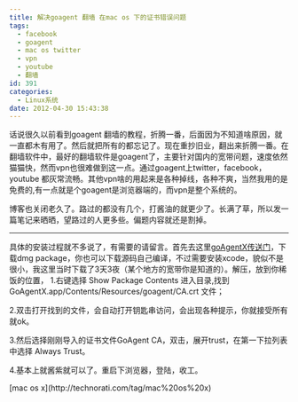```yaml
---
title: 解决goagent 翻墙 在mac os 下的证书错误问题
tags:
  - facebook
  - goagent
  - mac os twitter
  - vpn
  - youtube
  - 翻墙
id: 391
categories:
  - Linux系统
date: 2012-04-30 15:43:38
---
```


话说很久以前看到goagent 翻墙的教程，折腾一番，后面因为不知道啥原因，就一直都木有用了。然后就把所有的都忘记了。现在重抄旧业，翻出来折腾一番。在翻墙软件中，最好的翻墙软件是goagent了，主要针对国内的宽带问题，速度依然猫猫快，然而vpn也很难做到这一点。通过goagent上twitter，facebook，youtube 都灰常流畅。其他vpn啥的用起来是各种掉线，各种不爽，当然我用的是免费的,有一点就是个goagent是浏览器端的，而vpn是整个系统的。

博客也关闭老久了。路过的都没有几个，打酱油的就更少了。长满了草，所以发一篇笔记来晒晒，望路过的人更多些。偏题内容就还是割掉。

* * *

具体的安装过程就不多说了，有需要的请留言。首先去这里[goAgentX传送门](https://github.com/ohdarling/GoAgentX/downloads)，下载dmg package，你也可以下载源码自己编译，不过需要安装xcode，貌似不是很小，我这里当时下载了3天3夜（某个地方的宽带你是知道的）。解压，放到你稀饭的位置，
1.右键选择 Show Package Contents 进入目录,找到GoAgentX.app/Contents/Resources/goagent/CA.crt 文件；

2.双击打开找到的文件，会自动打开钥匙串访问，会出现各种提示，你就接受所有就ok。

3.然后选择刚刚导入的证书文件GoAgent CA，双击，展开trust，在第一下拉列表中选择 Always Trust。

4.基本上就酱紫就可以了。重启下浏览器，登陆，收工。

<div class="posttagsblock">[mac os x](http://technorati.com/tag/mac%20os%20x)</div>